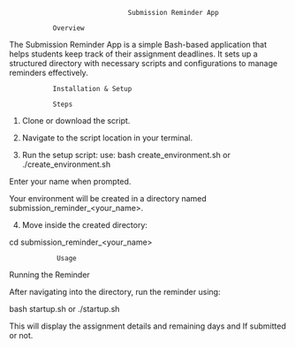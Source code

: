                                   Submission Reminder App

               Overview

The Submission Reminder App is a simple Bash-based application that helps students keep track of their assignment deadlines. It sets up a structured directory with necessary scripts and configurations to manage reminders effectively.

               Installation & Setup

               Steps

1. Clone or download the script.

2. Navigate to the script location in your terminal.

3. Run the setup script:
use:
bash create_environment.sh or ./create_environment.sh

Enter your name when prompted.

Your environment will be created in a directory named submission_reminder_<your_name>.

4. Move inside the created directory:

cd submission_reminder_<your_name>

                Usage

Running the Reminder

After navigating into the directory, run the reminder using:

bash startup.sh or ./startup.sh

This will display the assignment details and remaining days and If submitted or not.
